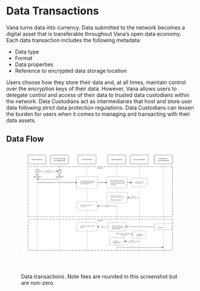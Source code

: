 # Data Transactions

Vana turns data into currency. Data submitted to the network becomes a digital asset that is transferable throughout Vana’s open data economy. Each data transaction includes the following metadata:

* Data type
* Format
* Data properties
* Reference to encrypted data storage location

Users choose how they store their data and, at all times, maintain control over the encryption keys of their data. However, Vana allows users to delegate control and access of their data to trusted data custodians within the network. Data Custodians act as intermediaries that host and store user data following strict data protection regulations. Data Custodians can lessen the burden for users when it comes to managing and transacting with their data assets.

## Data Flow

<figure><img src="../.gitbook/assets/Vana Docs graphics - Data Flow v1.jpg" alt=""><figcaption></figcaption></figure>



<figure><img src="../.gitbook/assets/Screenshot 2024-05-20 at 11.00.47 PM.png" alt="" width="171"><figcaption><p>Data transactions. Note fees are rounded in this screenshot but are non-zero.</p></figcaption></figure>
